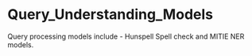 # Query_Understanding_Models
Query processing models include - Hunspell Spell check and MITIE NER models.

